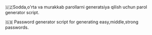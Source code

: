 🇺🇿Sodda,o'rta va murakkab parollarni generatsiya qilish uchun parol generator script.

🇬🇧 Password generator script for generating easy,middle,strong passwords.
